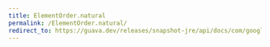 ```yaml
---
title: ElementOrder.natural
permalink: /ElementOrder.natural/
redirect_to: https://guava.dev/releases/snapshot-jre/api/docs/com/google/common/graph/ElementOrder.html#natural--
---
```

